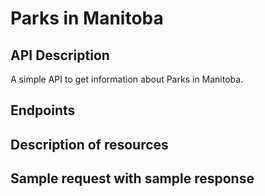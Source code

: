 # Parks in Manitoba

## API Description

A simple API to get information about Parks in Manitoba.

## Endpoints

## Description of resources

## Sample request with sample response
```https://api.parks-manitoba.ca/json?name=whiteshell&month=6&formatted=1